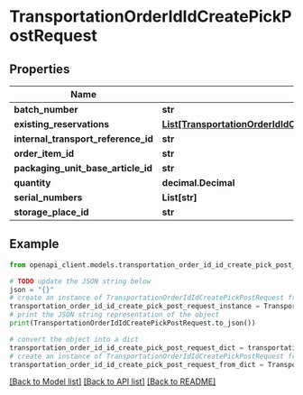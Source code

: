 # TransportationOrderIdIdCreatePickPostRequest


## Properties

Name | Type | Description | Notes
------------ | ------------- | ------------- | -------------
**batch_number** | **str** |  | [optional] 
**existing_reservations** | [**List[TransportationOrderIdIdCreatePickPostRequestExistingReservationsInner]**](TransportationOrderIdIdCreatePickPostRequestExistingReservationsInner.md) |  | [optional] 
**internal_transport_reference_id** | **str** |  | [optional] 
**order_item_id** | **str** |  | [optional] 
**packaging_unit_base_article_id** | **str** |  | 
**quantity** | **decimal.Decimal** |  | 
**serial_numbers** | **List[str]** |  | [optional] 
**storage_place_id** | **str** |  | 

## Example

```python
from openapi_client.models.transportation_order_id_id_create_pick_post_request import TransportationOrderIdIdCreatePickPostRequest

# TODO update the JSON string below
json = "{}"
# create an instance of TransportationOrderIdIdCreatePickPostRequest from a JSON string
transportation_order_id_id_create_pick_post_request_instance = TransportationOrderIdIdCreatePickPostRequest.from_json(json)
# print the JSON string representation of the object
print(TransportationOrderIdIdCreatePickPostRequest.to_json())

# convert the object into a dict
transportation_order_id_id_create_pick_post_request_dict = transportation_order_id_id_create_pick_post_request_instance.to_dict()
# create an instance of TransportationOrderIdIdCreatePickPostRequest from a dict
transportation_order_id_id_create_pick_post_request_from_dict = TransportationOrderIdIdCreatePickPostRequest.from_dict(transportation_order_id_id_create_pick_post_request_dict)
```
[[Back to Model list]](../README.md#documentation-for-models) [[Back to API list]](../README.md#documentation-for-api-endpoints) [[Back to README]](../README.md)


